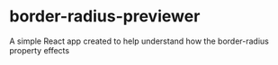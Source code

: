 # border-radius-previewer
A simple React app created to help understand how the border-radius property effects
